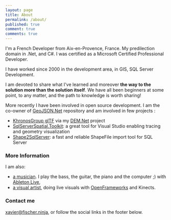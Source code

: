 ```yaml
---
layout: page
title: About
permalink: /about/
published: true
comment: true
comments: true
---
```


I'm a French Developer from Aix-en-Provence, France. My predilection domain in .Net, and C#. I was certified as a Microsoft Certified Professional Developer.

I have worked since 2000 in the development area, in GIS, SQL Server Development.

I am devoted to share what I've learned and moreover **the way to the solution more than the solution itself**. We have all been beginners at some point, to any matter, and the path to knowledge is worth sharing! 

More recently I have been involved in open source development. I am the co-owner of [GeoJSON.Net](https://github.com/geojson-net) repository and am involved in few projects :
- [KhronosGroup glTF](https://github.com/KhronosGroup/glTF) via my [DEM.Net](https://github.com/dem-net) project
- [SqlServerSpatial.Toolkit](https://github.com/xfischer/SqlServerSpatial.Toolkit): a great tool for Visual Studio enabling tracing and geometry visualization
- [Shape2SqlServer](https://github.com/xfischer/Shape2SqlServer): a fast and reliable ShapeFile import tool for SQL Server

### More Information


I am also:
- [a musician](https://soundcloud.com/xavierfischer). I play the bass, the guitar, the piano and the computer ;) with [Ableton Live](https://www.ableton.com),
- [a visual artist](https://vimeo.com/assoalreves), doing live visuals with [OpenFrameworks](https://openframeworks.cc) and Kinects.


### Contact me

[xavier@fischer.ninja](mailto:xavier@fischer.ninja), or follow the social links in the footer below.

